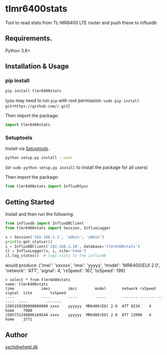 # tlmr6400stats
Tool to read stats from TL-MR6400 LTE router and push these to influxdb

## Requirements.

Python 3.6+

## Installation & Usage
### pip install


```sh
pip install tlmr6400stats
```
(you may need to run `pip` with root permission: `sudo pip install git+https://github.com//.git`)

Then import the package:
```python
import tlmr6400stats
```

### Setuptools

Install via [Setuptools](http://pypi.python.org/pypi/setuptools).

```sh
python setup.py install --user
```
(or `sudo python setup.py install` to install the package for all users)

Then import the package:
```python
from tlmr6400stats import InfluxRSync
```

## Getting Started
Install and then run the following:

```python
from influxdb import InfluxDBClient
from tlmr6400stats import Session, InfluxLogger

s = Session('192.168.1.1', 'admin', 'admin')
print(s.get_status())
i = InfluxDBClient('192.168.1.10', database='tlmr6400stats')
il = InfluxLogger(s, i, site='home')
il.log_states()  # logs stats to the influxdb
```
would produce:
{'imei': 'xxxxxx', 'imsi': 'yyyyy', 'model': 'MR6400(EU) 2.0', 'network': 'ATT', 'signal': 4, 'rxSpeed': 167, 'txSpeed': 196}
```
> select * from tlmr6400stats
name: tlmr6400stats
time			imei		imsi		model		network	rxSpeed	signal	site		txSpeed
----			----		----		-----		-------	-------	------	----		-------
1585159200000000000	xxxx	yyyyyy	MR6400(EU) 2.0	ATT	8234	4	home	7900
1585731248806189544	xxxx	yyyyyy	MR6400(EU) 2.0	ATT	13990	4	home	3771

```


## Author

ssch@wheel.dk

